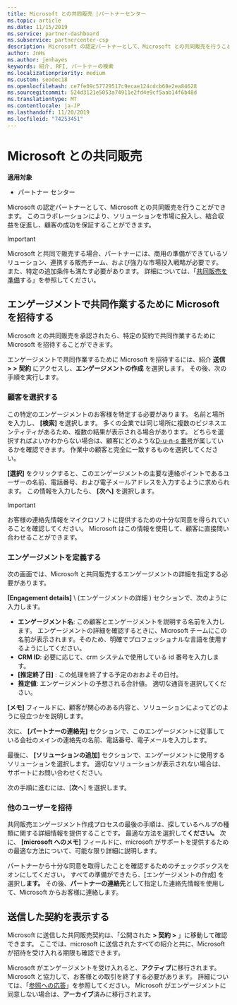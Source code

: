 ```yaml
---
title: Microsoft との共同販売 |パートナーセンター
ms.topic: article
ms.date: 11/15/2019
ms.service: partner-dashboard
ms.subservice: partnercenter-csp
description: Microsoft の認定パートナーとして、Microsoft との共同販売を行うことができます。 契約を定義する方法、Microsoft に招待して共同作業する方法、または送信した契約を表示する方法について説明します。
author: JnHs
ms.author: jenhayes
keywords: 紹介, RFI, パートナーの検索
ms.localizationpriority: medium
ms.custom: seodec18
ms.openlocfilehash: ce7fe09c57729517c9ecae124cdcb68e2ea84628
ms.sourcegitcommit: 524d3121e5053a74911e2fd4e9cf5aab14f6b48d
ms.translationtype: MT
ms.contentlocale: ja-JP
ms.lasthandoff: 11/20/2019
ms.locfileid: "74253451"
---
```

# <a name="co-sell-with-microsoft"></a>Microsoft との共同販売

**適用対象**

-  パートナー センター

Microsoft の認定パートナーとして、Microsoft との共同販売を行うことができます。 このコラボレーションにより、ソリューションを市場に投入し、結合収益を促進し、顧客の成功を保証することができます。

> [!IMPORTANT]
> Microsoft と共同で販売する場合、パートナーには、商用の準備ができているソリューション、連携する販売チーム、および強力な市場投入戦略が必要です。 また、特定の追加条件も満たす必要があります。 詳細については、「[共同販売を準備](https://partner.microsoft.com/reach-customers/selling-with-microsoft#become-ready)する」を参照してください。

## <a name="invite-microsoft-to-collaborate-on-an-engagement"></a>エンゲージメントで共同作業するために Microsoft を招待する

Microsoft との共同販売を承認されたら、特定の契約で共同作業するために Microsoft を招待することができます。

エンゲージメントで共同作業するために Microsoft を招待するには、紹介 **送信 > > 契約** にアクセスし、**エンゲージメントの作成** を選択します。 その後、次の手順を実行します。

### <a name="select-your-customer"></a>顧客を選択する

この特定のエンゲージメントのお客様を特定する必要があります。 名前と場所を入力し、 **[検索]** を選択します。 多くの企業では同じ場所に複数のビジネスエンティティがあるため、複数の結果が表示される場合があります。 どちらを選択すればよいかわからない場合は、顧客にどのような[D-u-n-s 番号](https://www.dnb.com/duns-number.html)が属しているかを確認できます。 作業中の顧客と完全に一致するものを選択してください。 

**[選択]** をクリックすると、このエンゲージメントの主要な連絡ポイントであるユーザーの名前、電話番号、および電子メールアドレスを入力するように求められます。 この情報を入力したら、 **[次へ]** を選択します。

> [!IMPORTANT]
> お客様の連絡先情報をマイクロソフトに提供するための十分な同意を得られていることを確認してください。 Microsoft はこの情報を使用して、顧客に直接問い合わせることができます。

### <a name="define-your-engagement"></a>エンゲージメントを定義する

次の画面では、Microsoft と共同販売するエンゲージメントの詳細を指定する必要があります。

**[Engagement details]** \ (エンゲージメントの詳細 \) セクションで、次のように入力します。
- **エンゲージメント名**: この顧客とエンゲージメントを説明する名前を入力します。 エンゲージメントの詳細を確認するときに、Microsoft チームにこの名前が表示されます。そのため、明確でプロフェッショナルな言語を使用するようにしてください。
- **CRM ID**: 必要に応じて、crm システムで使用している id 番号を入力します。
- **[推定終了日]** : この処理を終了する予定のおおよその日付。
- **推定値**: エンゲージメントの予想される合計値。 適切な通貨を選択してください。

**[メモ]** フィールドに、顧客が関心のある内容と、ソリューションによってどのように役立つかを説明します。

 次に、 **[パートナーの連絡先]** セクションで、このエンゲージメントに従事している会社のメインの連絡先の名前、電話番号、電子メールを入力します。

最後に、 **[ソリューションの追加]** セクションで、エンゲージメントに使用するソリューションを選択します。 適切なソリューションが表示されない場合は、サポートにお問い合わせください。

次の手順に進むには、[**次**へ] を選択します。

### <a name="invite-others"></a>他のユーザーを招待

共同販売エンゲージメント作成プロセスの最後の手順は、探しているヘルプの種類に関する詳細情報を提供することです。 最適な方法を選択して**ください。** 次に、 **[microsoft へのメモ]** フィールドに、microsoft がサポートを提供するための最適な方法について、可能な限り詳細に説明します。

パートナーから十分な同意を取得したことを確認するためのチェックボックスをオンにしてください。 すべての準備ができたら、[エンゲージメントの作成] を選択し**ます。** その後、**パートナーの連絡先**として指定した連絡先情報を使用して、Microsoft からお客様に連絡します。

## <a name="viewing-your-sent-engagements"></a>送信した契約を表示する

Microsoft に送信した共同販売契約は、「公開された **> 契約 >** 」に移動して確認できます。 ここでは、microsoft に送信されたすべての紹介と共に、Microsoft が招待を受け入れる期限も確認できます。

Microsoft がエンゲージメントを受け入れると、**アクティブ**に移行されます。 Microsoft と協力して、お客様との取引を終了する必要があります。 詳細については、「[参照への応答](responding-to-referrals.md)」を参照してください。 Microsoft がエンゲージメントに同意しない場合は、**アーカイブ**済みに移行されます。
